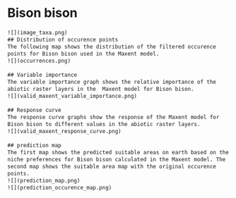 # Bison bison 
    ![](image_taxa.png) 
    ## Distribution of occurence points 
    The following map shows the distribution of the filtered occurence points for Bison bison used in the Maxent model. 
    ![](occurrences.png)
    
    ## Variable importance 
    The variable importance graph shows the relative importance of the abiotic raster layers in the  Maxent model for Bison bison. 
    ![](valid_maxent_variable_importance.png)
    
    ## Response curve 
    The response curve graphs show the response of the Maxent model for Bison bison to different values in the abiotic raster layers. 
    ![](valid_maxent_response_curve.png)
    
    ## prediction map 
    The first map shows the predicted suitable areas on earth based on the niche preferences for Bison bison calculated in the Maxent model. The second map shows the suitable area map with the original occurence points. 
    ![](prediction_map.png)
    ![](prediction_occurence_map.png)
    
